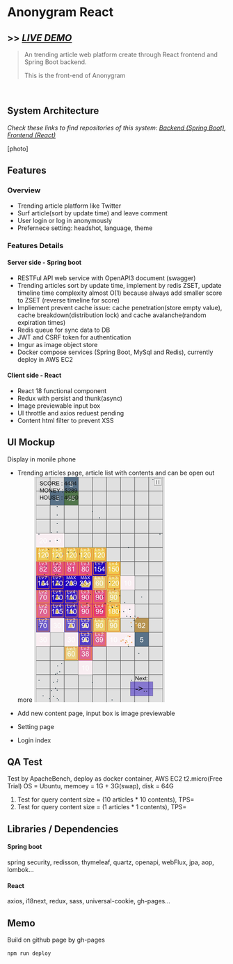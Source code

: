 # Anonygram React

## >> [*LIVE DEMO*](https://alan10607.github.io/Anonygram/)
> An trending article web platform create through React frontend and Spring Boot backend.
>
> This is the front-end of Anonygram

<br>



## System Architecture
_Check these links to find repositories of this system: [*Backend (Spring Boot)*](https://alan10607.github.io/Anonygram/), [*Frontend (React)*](https://alan10607.github.io/Anonygram/)_

[photo]

## Features
### Overview
- Trending article platform like Twitter
- Surf article(sort by update time) and leave comment
- User login or log in anonymously
- Prefernece setting: headshot, language, theme

### Features Details
#### Server side - Spring boot
- RESTFul API web service with OpenAPI3 document (swagger) 
- Trending articles sort by update time, implement by redis ZSET, update timeline time complexity almost O(1) because always add smaller score to ZSET (reverse timeline for score)
- Impliement prevent cache issue: cache penetration(store empty value), cache breakdown(distribution lock) and cache avalanche(random expiration times)
- Redis queue for sync data to DB
- JWT and CSRF token for authentication
- Imgur as image object store
- Docker compose services (Spring Boot, MySql and Redis), currently deploy in AWS EC2

#### Client side - React
- React 18 functional component
- Redux with persist and thunk(async)
- Image previewable input box
- UI throttle and axios reduest pending
- Content html filter to prevent XSS

## UI Mockup
Display in monile phone
- Trending articles page, article list with contents and can be open out more
  <img src="https://raw.githubusercontent.com/alan10607/webGame/master/docs/demo4.jpg" width="300"/>


- Add new content page, input box is image previewable

- Setting page

- Login index

## QA Test

Test by ApacheBench, deploy as docker container, 
AWS EC2 t2.micro(Free Trial)
OS = Ubuntu, memoey = 1G + 3G(swap), disk = 64G

1. Test for query content size = (10 articles * 10 contents), TPS=
2. Test for query content size = (1 articles * 1 contents), TPS=



## Libraries / Dependencies
#### Spring boot 
spring security, redisson, thymeleaf, quartz, openapi, webFlux, jpa, aop, lombok...

#### React
axios, i18next, redux, sass, universal-cookie, gh-pages...


## Memo
Build on github page by gh-pages
```
npm run deploy   
```